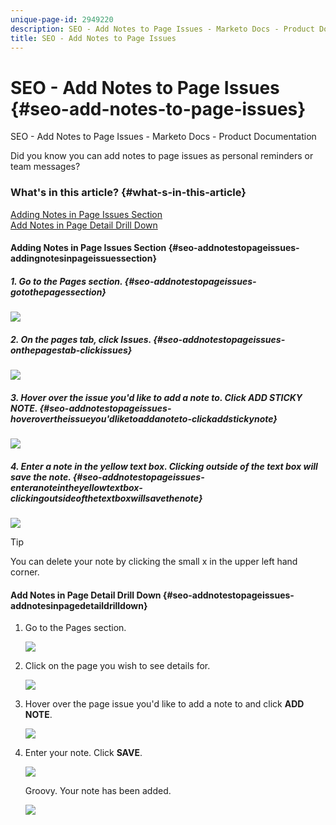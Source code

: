 ```yaml
---
unique-page-id: 2949220
description: SEO - Add Notes to Page Issues - Marketo Docs - Product Documentation
title: SEO - Add Notes to Page Issues
---
```


# SEO - Add Notes to Page Issues {#seo-add-notes-to-page-issues}

SEO - Add Notes to Page Issues - Marketo Docs - Product Documentation

Did you know you can add notes to page issues as personal reminders or team messages?

### What's in this article? {#what-s-in-this-article}

[Adding Notes in Page Issues Section](#seo-addnotestopageissues-addingnotesinpageissuessection)  
[Add Notes in Page Detail Drill Down](#seo-addnotestopageissues-addnotesinpagedetaildrilldown)

#### Adding Notes in Page Issues Section {#seo-addnotestopageissues-addingnotesinpageissuessection}

##### 1. Go to the Pages section. {#seo-addnotestopageissues-gotothepagessection}

![](assets/image2014-9-18-13-3a11-3a43.png)

##### 2. On the pages tab, click Issues. {#seo-addnotestopageissues-onthepagestab-clickissues}

![](assets/image2014-9-18-13-3a12-3a0.png)

##### 3. Hover over the issue you'd like to add a note to. Click ADD STICKY NOTE.  {#seo-addnotestopageissues-hoverovertheissueyou'dliketoaddanoteto-clickaddstickynote}

![](assets/image2014-9-18-13-3a12-3a6.png)

##### 4. Enter a note in the yellow text box. Clicking outside of the text box will save the note.  {#seo-addnotestopageissues-enteranoteintheyellowtextbox-clickingoutsideofthetextboxwillsavethenote}

![](assets/image2014-9-18-13-3a12-3a32.png)

>[!TIP]
>
>You can delete your note by clicking the small x in the upper left hand corner.

#### Add Notes in Page Detail Drill Down {#seo-addnotestopageissues-addnotesinpagedetaildrilldown}

1. Go to the Pages section.

   ![](assets/image2014-9-18-13-3a12-3a59.png)

1. Click on the page you wish to see details for.

   ![](assets/image2014-9-18-13-3a13-3a42.png)

1. Hover over the page issue you'd like to add a note to and click **ADD NOTE**.

   ![](assets/image2014-9-18-13-3a13-3a46.png)

1. Enter your note. Click **SAVE**.

   ![](assets/image2014-9-18-13-3a14-3a5.png)

   Groovy. Your note has been added.

   ![](assets/image2014-9-18-13-3a14-3a20.png)

